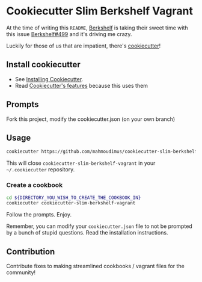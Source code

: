 # Cookiecutter Slim Berkshelf Vagrant

At the time of writing this `README`,
[Berkshelf](https://github.com/riotgames/berkshelf) is taking their
sweet time with this issue
[Berkshelf#499](https://github.com/RiotGames/berkshelf/issues/499) and
it's driving me crazy.

Luckily for those of us that are impatient, there's [cookiecutter](https://github.com/audreyr/cookiecutter)!

## Install cookiecutter

- See [Installing Cookiecutter](http://cookiecutter.readthedocs.org/en/latest/installation.html).
- Read [Cookiecutter's features](https://github.com/audreyr/cookiecutter#features) because this uses them

## Prompts

Fork this project, modify the cookiecutter.json (on your own branch)

## Usage

```bash
cookiecutter https://github.com/mahmoudimus/cookiecutter-slim-berkshelf-vagrant.git
```

This will close `cookiecutter-slim-berkshelf-vagrant` in your `~/.cookiecutter` repository.

### Create a cookbook

```bash
cd ${DIRECTORY_YOU_WISH_TO_CREATE_THE_COOKBOOK_IN}
cookiecutter cookiecutter-slim-berkshelf-vagrant
```

Follow the prompts. Enjoy.

Remember, you can modify your `cookiecutter.json` file to not be
prompted by a bunch of stupid questions. Read the installation
instructions.

## Contribution

Contribute fixes to making streamlined cookbooks / vagrant files for the community!
